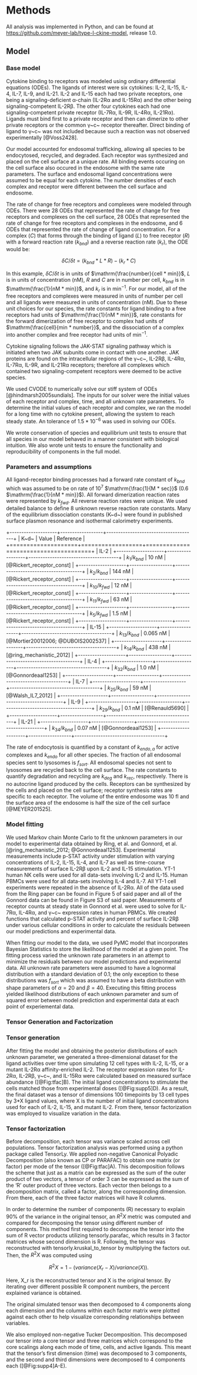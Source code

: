 # Methods

All analysis was implemented in Python, and can be found at <https://github.com/meyer-lab/type-I-ckine-model>, release 1.0.

## Model

### Base model

Cytokine binding to receptors was modeled using ordinary differential equations (ODEs). The ligands of interest were six cytokines: IL-2, IL-15, IL-4, IL-7, IL-9, and IL-21. IL-2 and IL-15 each had two private receptors, one being a signaling-deficient α-chain (IL-2Rα and IL-15Rα) and the other being signaling-competent IL-2Rβ. The other four cytokines each had one signaling-competent private receptor (IL-7Rα, IL-9R, IL-4Rα, IL-21Rα). Ligands must bind first to a private receptor and then can dimerize to other private receptors or the common γ~c~ receptor thereafter. Direct binding of ligand to γ~c~ was not included because such a reaction was not observed experimentally [@Voss2428].

Our model accounted for endosomal trafficking, allowing all species to be endocytosed, recycled, and degraded. Each receptor was synthesized and placed on the cell surface at a unique rate. All binding events occuring on the cell surface also occured in the endosome with the same rate parameters. The surface and endosomal ligand concentrations were assumed to be equal for each cytokine. The number densities of each complex and receptor were different between the cell surface and endosome. 

The rate of change for free receptors and complexes were modeled through ODEs. There were 28 ODEs that represented the rate of change for free receptors and complexes on the cell surface, 28 ODEs that represented the rate of change for free receptors and complexes in the endosome, and 6 ODEs that represented the rate of change of ligand concentration. For a complex ($C$) that forms through the binding of ligand ($L$) to free receptor ($R$) with a forward reaction rate ($k_{bnd}$) and a reverse reaction rate ($k_r$), the ODE would be:

$$\delta C/\delta t=(k_{bnd}*L*R)-(k_{r}*C)$$ 

In this example, $\delta C/\delta t$ is in units of $\mathrm{\frac{number}{cell * min}}$, $L$ is in units of concentration (nM), $R$ and $C$ are in number per cell, $k_{bnd}$ is in $\mathrm{\frac{1}{nM * min}}$, and $k_r$ is in $\mathrm{min^{-1}}$. For our model, all of the free receptors and complexes were measured in units of number per cell and all ligands were measured in units of concentration (nM). Due to these unit choices for our species, the rate constants for ligand binding to a free receptors had units of $\mathrm{\frac{1}{nM * min}}$, rate constants for the forward dimerization of free receptor to complex had units of $\mathrm{\frac{cell}{min * number}}$, and the dissociation of a complex into another complex and free receptor had units of $\mathrm{min^{-1}}$.

Cytokine signaling follows the JAK-STAT signaling pathway which is initiated when two JAK subunits come in contact with one another. JAK proteins are found on the intracellular regions of the γ~c~, IL-2Rβ, IL-4Rα, IL-7Rα, IL-9R, and IL-21Rα receptors; therefore all complexes which contained two signaling-competent receptors were deemed to be active species.

We used CVODE to numerically solve our stiff system of ODEs [@hindmarsh2005sundials]. The inputs for our solver were the initial values of each receptor and complex, time, and all unknown rate parameters. To determine the initial values of each receptor and complex, we ran the model for a long time with no cytokine present, allowing the system to reach steady state. An tolerance of $1.5 * 10^{-6}$ was used in solving our ODEs.

We wrote conservation of species and equilibrium unit tests to ensure that all species in our model behaved in a manner consistent with biological intuition. We also wrote unit tests to ensure the functionality and reproducibility of components in the full model.


### Parameters and assumptions

All ligand-receptor binding processes had a forward rate constant of $k_{bnd}$ which was assumed to be on rate of $10^7$ $\mathrm{\frac{1}{M * sec}}$ (0.6 $\mathrm{\frac{1}{nM * min}}$). All forward dimerization reaction rates were represented by $k_{fwd}$. All reverse reaction rates were unique. We used detailed balance to define 8 unknown reverse reaction rate constants. Many of the equilibrium dissociation constants (K~d~) were found in published surface plasmon resonance and isothermal calorimetry experiments.

+--------------------+------------------+--------------------------------------+
| K~d~               | Value            | Reference                            |
+====================+==================+======================================+
| IL-2                                                                         |
+--------------------+------------------+--------------------------------------+
| $k_{1} / k_{bnd}$  | 10 nM            | [@Rickert_receptor_const]            |
+--------------------+------------------+--------------------------------------+
| $k_{2} / k_{bnd}$  | 144 nM           | [@Rickert_receptor_const]            |
+--------------------+------------------+--------------------------------------+
| $k_{10} / k_{fwd}$ | 12 nM            | [@Rickert_receptor_const]            |
+--------------------+------------------+--------------------------------------+
| $k_{11} / k_{fwd}$ | 63 nM            | [@Rickert_receptor_const]            |
+--------------------+------------------+--------------------------------------+
| $k_{5} / k_{fwd}$  | 1.5 nM           | [@Rickert_receptor_const]            |
+--------------------+------------------+--------------------------------------+
| IL-15                                                                        |
+--------------------+------------------+--------------------------------------+
| $k_{13} / k_{bnd}$ | 0.065 nM         | [@Mortier20012006; @DUBOIS2002537]   |
+--------------------+------------------+--------------------------------------+
| $k_{14} / k_{bnd}$ | 438 nM           | [@ring_mechanistic_2012]             |
+--------------------+------------------+--------------------------------------+
| IL-4                                                                         |
+--------------------+------------------+--------------------------------------+
| $k_{32} / k_{bnd}$ | 1.0 nM           | [@Gonnordeaal1253]                   |
+--------------------+------------------+--------------------------------------+
| IL-7                                                                         |
+--------------------+------------------+--------------------------------------+
| $k_{25} / k_{bnd}$ | 59 nM            | [@Walsh_IL7_2012]                    |
+--------------------+------------------+--------------------------------------+
| IL-9                                                                         |
+--------------------+------------------+--------------------------------------+
| $k_{29} / k_{bnd}$ | 0.1 nM           | [@Renauld5690]                       |
+--------------------+------------------+--------------------------------------+
| IL-21                                                                        |
+--------------------+------------------+--------------------------------------+
| $k_{34} / k_{bnd}$ | 0.07 nM          | [@Gonnordeaal1253]                   |
+--------------------+------------------+--------------------------------------+


The rate of endocytosis is quantified by a constant of $k_{endo,a}$ for active complexes and $k_{endo}$ for all other species. The fraction of all endosomal species sent to lysosomes is $f_{sort}$. All endosomal species not sent to lysosomes are recycled back to the cell surface. The rate constants to quantify degradation and recycling are $k_{deg}$ and $k_{rec}$, respectively. There is no autocrine ligand produced by the cells. Receptors can be synthesized by the cells and placed on the cell surface; receptor synthesis rates are specific to each receptor. The volume of the entire endosome was 10 fl and the surface area of the endosome is half the size of the cell surface [@MEYER201525].


### Model fitting

We used Markov chain Monte Carlo to fit the unknown parameters in our model to experimental data obtained by Ring, et al. and Gonnord, et al. [@ring_mechanistic_2012; @Gonnordeaal1253]. Experimental measurements include p-STAT activity under stimulation with varying concentrations of IL-2, IL-15, IL-4, and IL-7 as well as time-course measurements of surface IL-2Rβ upon IL-2 and IL-15 stimulation. YT-1 human NK cells were used for all data-sets involving IL-2 and IL-15. Human PBMCs were used for all data-sets involving IL-4 and IL-7. All YT-1 cell experiments were repeated in the absence of IL-2Rα. All of the data used from the Ring paper can be found in Figure 5 of said paper and all of the Gonnord data can be found in Figure S3 of said paper. Measurements of receptor counts at steady state in Gonnord et al. were used to solve for IL-7Rα, IL-4Rα, and γ~c~ expression rates in human PBMCs. We created functions that calculated p-STAT activity and percent of surface IL-2Rβ under various cellular conditions in order to calculate the residuals between our model predictions and experimental data. 

When fitting our model to the data, we used PyMC model that incorporates Bayesian Statistics to store the likelihood of the model at a given point. The fitting process varied the unknown rate parameters in an attempt to minimize the residuals between our model predictions and experimental data. All unknown rate parameters were assumed to have a lognormal distribution with a standard deviation of 0.1; the only exception to these distributions was $f_{sort}$ which was assumed to have a beta distribution with shape parameters of $\alpha=20$ and $\beta=40$. Executing this fitting process yielded likelihood distributions of each unknown parameter and sum of squared error between model prediction and experimental data at each point of experiemental data. 

### Tensor Generation and Factorization

### Tensor generation

After fitting the model and obtaining the posterior distributions of each unknown parameter, we generated a three-dimensional dataset for the ligand activities over time upon simulating 12 cell types with IL-2, IL-15, or a mutant IL-2Rα affinity-enriched IL-2. The receptor expression rates for IL-2Rα, IL-2Rβ, γ~c~, and IL-15Rα were calculated based on measured surface abundance ([@Fig:tfac]B). The initial ligand concentrations to stimulate the cells matched those from experimental doses ([@Fig:supp5]D). As a result, the final dataset was a tensor of dimensions 100 timepoints by 13 cell types by 3*X ligand values, where X is the number of initial ligand concentrations used for each of IL-2, IL-15, and mutant IL-2. From there, tensor factorization was employed to visualize variation in the data.

### Tensor factorization

Before decomposition, each tensor was variance scaled across cell populations. Tensor factorization analysis was performed using a python package called TensorLy. We applied non-negative Canonical Polyadic Decomposition (also known as CP or PARAFAC) to obtain one matrix (or factor) per mode of the tensor ([@Fig:tfac]A). This decomposition follows the scheme that just as a matrix can be expressed as the sum of the outer product of two vectors, a tensor of order 3 can be expressed as the sum of the ‘R’ outer product of three vectors. Each vector then belongs to a decomposition matrix, called a factor, along the corresponding dimension. From there, each of the three factor matrices will have R columns.
 
In order to determine the number of components (R) necessary to explain 90% of the variance in the original tensor, an $R^2X$ metric was computed and compared for decomposing the tensor using different number of components. This method first required to decompose the tensor into the sum of R vector products utilizing tensorly.parafac, which results in 3 factor matrices whose second dimension is R. Following, the tensor was reconstructed with tensorly.kruskal_to_tensor by multiplying the factors out. Then, the $R^2X$ was computed using

$$R^2X = 1 - (variance(X_r-X)/variance(X)).$$

Here, X_r is the reconstructed tensor and X is the original tensor. By iterating over different possible R component numbers, the percent explained variance is obtained. 
 
The original simulated tensor was then decomposed to 4 components along each dimension and the columns within each factor matrix were plotted against each other to help visualize corresponding relationships between variables. 

We also employed non-negative Tucker Decomposition. This decomposed our tensor into a core tensor and three matrices which correspond to the core scalings along each mode of time, cells, and active ligands. This meant that the tensor’s first dimension (time) was decomposed to 3 components, and the second and third dimensions were decomposed to 4 components each ([@Fig:supp4]A-E). 
